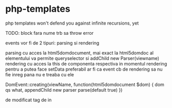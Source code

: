 # php-templates

php templates won't defend you against infinite recursions, yet


TODO:
block fara nume trb sa throw error

events vor fi de 2 tipuri: parsing si rendering

parsing cu acces la html5domdocument, mai exact la html5domdoc al elementului va permite queryselector si addChild new Parser(viewname)
rendering cu acces la this de componenta respectiva in momentul rendering pentru a putea face setData
preferabil ar fi ca event cb de rendering sa nu fie inreg pana nu e treaba cu ele

DomEvent::creating(viewName, function(html5domdocument $dom) {
    dom qs what, appendChild new parser parse(default true)
})

de modificat tag de <component> in <template>

directive custom
cover empty templat or c load... childnodes of null...
index.html documentarie

de gasit o solutie pentru bind attrs mai elegant? prefix a- gen a-rows/:a-rows pare cel mai 